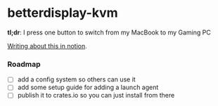 # betterdisplay-kvm

**tl;dr**: I press one button to switch from my MacBook to my Gaming PC

[Writing about this in notion](https://www.notion.so/boult/BetterDisplay-KVM-259adc9a945c80a196f6db8f52407a8e).

### Roadmap
- [ ] add a config system so others can use it
- [ ] add some setup guide for adding a launch agent
- [ ] publish it to crates.io so you can just install from there
